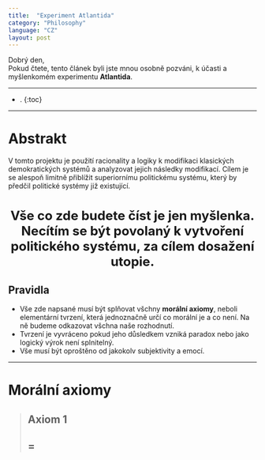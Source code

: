 ```yaml
---
title:  "Experiment Atlantida"
category: "Philosophy"
language: "CZ"
layout: post
---
```


Dobrý den,<br/>
Pokud čtete, tento článek byli jste mnou osobně pozváni, k účasti a myšlenkomém experimentu **Atlantida**. 

---

- .
{:toc}
---

# Abstrakt
V tomto projektu je použití racionality a logiky k modifikaci klasických demokratických systémů a analyzovat jejich následky modifikací. Cílem je se alespoň limitně přiblížit superiornímu politickému systému, který by předčil politické systémy již existující.

<h1 class="no_toc" style="font-size: 185%; text-align: center;"><b>Vše co zde budete číst je jen myšlenka. Necítím se být povolaný k vytvoření politického systému, za cílem dosažení utopie.</b></h1>

## Pravidla
- Vše zde napsané musí být splňovat všchny **morální axiomy**, neboli elementární tvrzení, která jednoznačně určí co morální je a co není. Na ně budeme odkazovat všchna naše rozhodnutí.
- Tvrzení je vyvráceno pokud jeho důsledkem vzniká paradox nebo jako logický výrok není splnitelný.
- Vše musí být oproštěno od jakokolv subjektivity a emocí.

---

# Morální axiomy

> ## Axiom 1
> <h2 class="no_toc">=</h2>
> 
>

